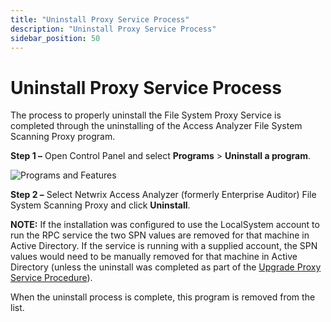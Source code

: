 ```yaml
---
title: "Uninstall Proxy Service Process"
description: "Uninstall Proxy Service Process"
sidebar_position: 50
---
```


# Uninstall Proxy Service Process

The process to properly uninstall the File System Proxy Service is completed through the
uninstalling of the Access Analyzer File System Scanning Proxy program.

**Step 1 –** Open Control Panel and select **Programs** > **Uninstall a program**.

![Programs and Features](/img/product_docs/accessanalyzer/12.0/install/filesystemproxy/uninstall.webp)

**Step 2 –** Select Netwrix Access Analyzer (formerly Enterprise Auditor) File System Scanning Proxy
and click **Uninstall**.

**NOTE:** If the installation was configured to use the LocalSystem account to run the RPC service
the two SPN values are removed for that machine in Active Directory. If the service is running with
a supplied account, the SPN values would need to be manually removed for that machine in Active
Directory (unless the uninstall was completed as part of the
[Upgrade Proxy Service Procedure](/docs/accessanalyzer/12.0/install/filesystemproxy/upgrade.md)).

When the uninstall process is complete, this program is removed from the list.
